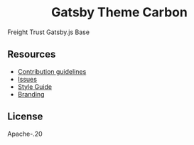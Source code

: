<h1 align="center">
  Gatsby Theme Carbon
</h1>

Freight Trust Gatsby.js Base
## Resources

- [Contribution guidelines](.github/CONTRIBUTING.md)
- [Issues](#)
- [Style Guide](#)
- [Branding](https://github.com/freight-trust/branding)

## License 

Apache-.20


